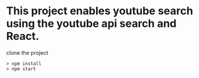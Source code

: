 # This project enables youtube search using the youtube api search and React.

clone the project
```
> npm install
> npm start
```
